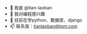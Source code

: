 - 👋 我是 @tian-laoban
- 👀 我对编程感兴趣
- 🌱 目前在学python、数据库、django
- 📫 联系我：tianlaoban@tom.com

<!---
tian-laoban/tian-laoban is a ✨ special ✨ repository because its `README.md` (this file) appears on your GitHub profile.
You can click the Preview link to take a look at your changes.
--->
